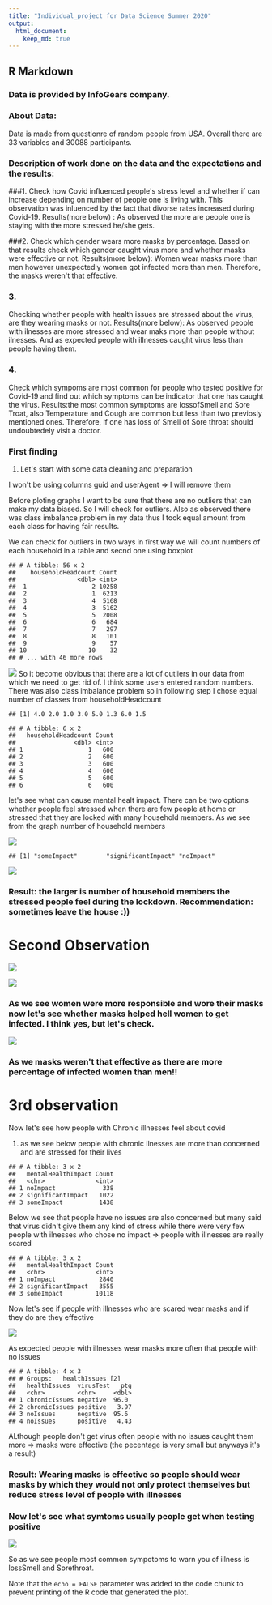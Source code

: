 ```yaml
---
title: "Individual_project for Data Science Summer 2020"
output: 
  html_document:
    keep_md: true
---
```





## R Markdown




### Data is provided by InfoGears company.

### About Data:
Data is made from questionre of random people from USA. Overall there are 33 variables and 30088 participants.

### Description of work done on the data and the expectations and the results:

###1.
Check how Covid influenced people's stress level and whether if can increase depending on number of people one is living with. This observation was inluenced by the fact that divorse rates increased during Covid-19.
Results(more below) : As observed the more are people one is staying with the more stressed he/she gets.

###2.
Check which gender wears more masks by percentage. Based on that results check which gender caught virus more and whether masks were effective or not.
Results(more below): Women wear masks more than men however unexpectedly women got infected more than men. Therefore, the masks weren't that effective.


### 3.
Checking whether people with health issues are stressed about the virus, are they wearing masks or not.
Results(more below): As observed people with ilnesses are more stressed and wear maks more than people without ilnesses. And as expected people with illnesses caught virus less than people having them.
### 4.
Check which sympoms are most common for people who tested positive for Covid-19 and find out which symptoms can be indicator that one has caught the virus.
Results:the most common symptoms are lossofSmell and Sore Troat, also Temperature and Cough are common but less than two previosly mentioned ones. Therefore, if one has loss of Smell of Sore throat should undoubtedely visit a doctor.

### First finding

1. Let's start with some data cleaning and preparation

I won't be using columns guid and userAgent => I will remove them






Before ploting graphs I want to be sure that there are no outliers that can make my data biased. So I will check for outliers. Also as observed there was class imbalance problem in my data thus I took equal amount from each class for having fair results.


We can check for outliers in two ways in first way we will count numbers of each household in a table and secnd  one using boxplot


```
## # A tibble: 56 x 2
##    householdHeadcount Count
##                 <dbl> <int>
##  1                  2 10258
##  2                  1  6213
##  3                  4  5168
##  4                  3  5162
##  5                  5  2008
##  6                  6   684
##  7                  7   297
##  8                  8   101
##  9                  9    57
## 10                 10    32
## # ... with 46 more rows
```
![](README_figs/README-unnamed-chunk-6-1.png)<!-- -->
So it become obvious that there are a lot of outliers in our data from which we need to get rid of. I think some users entered random numbers. There was also class imbalance problem so in following step I chose equal number of classes from householdHeadcount

```
## [1] 4.0 2.0 1.0 3.0 5.0 1.3 6.0 1.5
```

```
## # A tibble: 6 x 2
##   householdHeadcount Count
##                <dbl> <int>
## 1                  1   600
## 2                  2   600
## 3                  3   600
## 4                  4   600
## 5                  5   600
## 6                  6   600
```
 let's see what can cause mental healt impact. There can be two options whether people feel stressed when there are few people at home or stressed that they are locked with many household members.
As we see from the graph number of household members

![](README_figs/README-unnamed-chunk-8-1.png)<!-- -->

```
## [1] "someImpact"        "significantImpact" "noImpact"
```

![](README_figs/README-unnamed-chunk-9-1.png)<!-- -->
### Result: the larger is number of household members the stressed people feel during the lockdown. Recommendation: sometimes leave the house :))



# Second Observation


![](README_figs/README-unnamed-chunk-10-1.png)<!-- -->


![](README_figs/README-unnamed-chunk-11-1.png)<!-- -->
### As we see women were more responsible and wore their masks now let's see whether masks helped hell women to get infected. I think yes, but let's check.
![](README_figs/README-unnamed-chunk-12-1.png)<!-- -->

### As we masks weren't that effective as there are more percentage of  infected women than men!!

# 3rd observation

Now let's see how people with Chronic illnesses feel about covid
1. as we see below people with chronic ilnesses are more than concerned and are stressed for their lives

```
## # A tibble: 3 x 2
##   mentalHealthImpact Count
##   <chr>              <int>
## 1 noImpact             338
## 2 significantImpact   1022
## 3 someImpact          1438
```
Below we see that people have no issues are also concerned but many said that virus didn't give them any kind of stress while there were very few people with ilnesses who chose no impact => people with illnesses are really scared 

```
## # A tibble: 3 x 2
##   mentalHealthImpact Count
##   <chr>              <int>
## 1 noImpact            2840
## 2 significantImpact   3555
## 3 someImpact         10118
```
Now let's see if people with illnesses who are scared wear masks and if they do are they effective

![](README_figs/README-unnamed-chunk-15-1.png)<!-- -->

As expected people with illnesses wear masks more often that people with no issues


```
## # A tibble: 4 x 3
## # Groups:   healthIssues [2]
##   healthIssues  virusTest   ptg
##   <chr>         <chr>     <dbl>
## 1 chronicIssues negative  96.0 
## 2 chronicIssues positive   3.97
## 3 noIssues      negative  95.6 
## 4 noIssues      positive   4.43
```
ALthough people don't get virus often people with no issues caught them more => masks were effective (the pecentage is very small but anyways it's a result)

### Result: Wearing masks is effective so people should wear masks by which they would not only protect themselves but reduce stress level of people with illnesses

### Now let's see what symtoms usually people get when testing positive

![](README_figs/README-unnamed-chunk-17-1.png)<!-- -->


So as we see people most common sympotoms to warn you of illness is lossSmell and Sorethroat.

Note that the `echo = FALSE` parameter was added to the code chunk to prevent printing of the R code that generated the plot.
